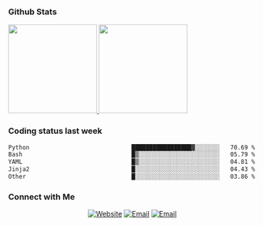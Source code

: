 
### Github Stats

<a href="https://github.com/lileixuan">
  <img height="180em" src="https://github-readme-stats.vercel.app/api?username=lileixuan&theme=buefy&show_icons=true" />
  <img height="180em" src="https://github-readme-stats.vercel.app/api/top-langs/?username=lileixuan&theme=buefy&layout=compact" />
</a>

### Coding status last week 

<!--START_SECTION:waka-->

```txt
Python                             █████████████████▓░░░░░░░   70.69 %
Bash                               █▒░░░░░░░░░░░░░░░░░░░░░░░   05.79 %
YAML                               █▒░░░░░░░░░░░░░░░░░░░░░░░   04.81 %
Jinja2                             █░░░░░░░░░░░░░░░░░░░░░░░░   04.43 %
Other                              █░░░░░░░░░░░░░░░░░░░░░░░░   03.86 %
```

<!--END_SECTION:waka-->

### Connect with Me 

<p align="center">
<a href="https://www.koomu.cn/"><img alt="Website" src="https://img.shields.io/badge/Website-www.koomu.cn-blue?style=flat-square&logo=google-chrome"></a>
<a href="mailto:lileixuan@gmail.com"><img alt="Email" src="https://img.shields.io/badge/Email-lileixuan@gmail.com-blue?style=flat-square&logo=gmail"></a>
<a href="https://www.koomu.cn/rss/"><img alt="Email" src="https://img.shields.io/badge/RSS-www.koomu.cn%2Frss%2F-blue?style=flat-square&logo=rss"></a>


</p>
